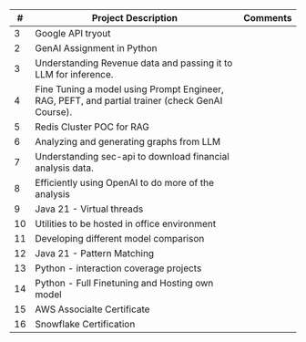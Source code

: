 | #   | Project Description                                     | Comments                                   |
| --- | -------------------------------------------------------- | ------------------------------------------|
| 3   | Google API tryout                                      |                                            |
| 2   | GenAI Assignment in Python                              |                                            |
| 3   | Understanding Revenue data and passing it to LLM for inference. |                                            |
| 4   | Fine Tuning a model using Prompt Engineer, RAG, PEFT, and partial trainer (check GenAI Course). |                                            |
| 5   | Redis Cluster POC for RAG                              |                                            |
| 6   | Analyzing and generating graphs from LLM               |                                            |
| 7   | Understanding sec-api to download financial analysis data. |                                            |
| 8   | Efficiently using OpenAI to do more of the analysis    |                                            |
| 9   | Java 21 - Virtual threads                              |                                            |
| 10  | Utilities to be hosted in office environment           |                                            |
| 11  | Developing different model comparison                  |                                            |
| 12  | Java 21 - Pattern Matching                              |                                            |
| 13  | Python - interaction coverage projects                 |                                            |
| 14  | Python - Full Finetuning and Hosting own model |
| 15  | AWS Associalte Certificate                             |
| 16  | Snowflake Certification 